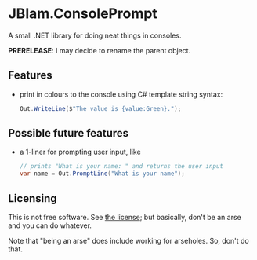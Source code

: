# JBlam.ConsolePrompt

A small .NET library for doing neat things in consoles.

**PRERELEASE**: I may decide to rename the parent object.

## Features

- print in colours to the console using C# template string syntax:
  ```csharp
  Out.WriteLine($"The value is {value:Green}.");
  ```

## Possible future features

- a 1-liner for prompting user input, like
  ```csharp
  // prints "What is your name: " and returns the user input
  var name = Out.PromptLine("What is your name");
  ```

## Licensing

This is not free software. See [the license](LICENSE.txt); but basically, don't be an arse and you can do whatever.

Note that "being an arse" does include working for arseholes. So, don't do that.

